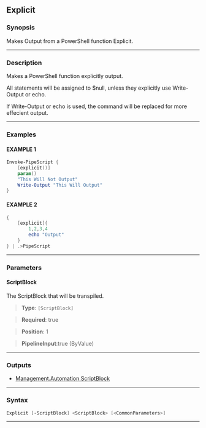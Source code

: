 
Explicit
--------
### Synopsis
Makes Output from a PowerShell function Explicit.

---
### Description

Makes a PowerShell function explicitly output.

All statements will be assigned to $null, unless they explicitly use Write-Output or echo.

If Write-Output or echo is used, the command will be replaced for more effecient output.

---
### Examples
#### EXAMPLE 1
```PowerShell
Invoke-PipeScript {
    [explicit()]
    param()
    "This Will Not Output"
    Write-Output "This Will Output"
}
```

#### EXAMPLE 2
```PowerShell
{
    [explicit]{
        1,2,3,4
        echo "Output"
    }
} | .>PipeScript
```

---
### Parameters
#### **ScriptBlock**

The ScriptBlock that will be transpiled.



> **Type**: ```[ScriptBlock]```

> **Required**: true

> **Position**: 1

> **PipelineInput**:true (ByValue)



---
### Outputs
* [Management.Automation.ScriptBlock](https://learn.microsoft.com/en-us/dotnet/api/System.Management.Automation.ScriptBlock)




---
### Syntax
```PowerShell
Explicit [-ScriptBlock] <ScriptBlock> [<CommonParameters>]
```
---




